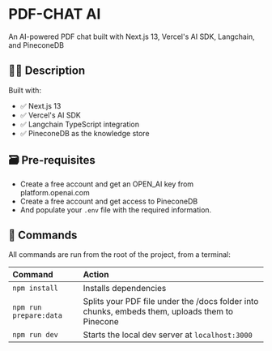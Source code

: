 # PDF-CHAT AI

An AI-powered PDF chat built with Next.js 13, Vercel's AI SDK, Langchain, and PineconeDB


## 👩‍🚀 Description

Built with:
- ✅ Next.js 13
- ✅ Vercel's AI SDK
- ✅ Langchain TypeScript integration
- ✅ PineconeDB as the knowledge store

## 🗃️ Pre-requisites
- Create a free account and get an OPEN_AI key from platform.openai.com
- Create a free account and get access to PineconeDB
- And populate your `.env` file with the required information.


## 🧞 Commands

All commands are run from the root of the project, from a terminal:

| Command               | Action                                          |
| :-------------------- | :-----------------------------------------------|
| `npm install`         | Installs dependencies                           |
| `npm run prepare:data`| Splits your PDF file under the /docs folder into chunks, embeds them, uploads them to Pinecone|
| `npm run dev`         | Starts the local dev server at `localhost:3000` |
